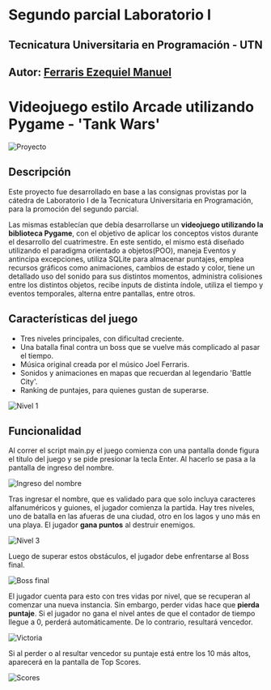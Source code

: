 # Segundo parcial Laboratorio I
## Tecnicatura Universitaria en Programación - UTN

## Autor: [Ferraris Ezequiel Manuel](https://github.com/EzequielFerraris)
# Videojuego estilo Arcade utilizando Pygame - 'Tank Wars'

![Proyecto](https://github.com/EzequielFerraris/Tank-Wars/blob/master/Imagenes%20README/Pantalla_inicio.png)

## Descripción
Este proyecto fue desarrollado en base a las consignas provistas por la cátedra de Laboratorio I de la Tecnicatura Universitaria en Programación, para la promoción del segundo parcial. 

Las mismas establecían que debía desarrollarse un **videojuego utilizando la biblioteca Pygame**, con el objetivo de aplicar los conceptos vistos durante el desarrollo del cuatrimestre. En este sentido, el mismo está diseñado utilizando el paradigma orientado a objetos(POO), maneja Eventos y antincipa excepciones, utiliza SQLite para almacenar puntajes, emplea recursos gráficos como animaciones, cambios de estado y color, tiene un detallado uso del sonido para sus distintos momentos, administra colisiones entre los distintos objetos, recibe inputs de distinta índole, utiliza el tiempo y eventos temporales, alterna entre pantallas, entre otros.

## Características del juego
* Tres niveles principales, con dificultad creciente.
* Una batalla final contra un boss que se vuelve más complicado al pasar el tiempo.
* Música original creada por el músico Joel Ferraris.
* Sonidos y animaciones en mapas que recuerdan al legendario 'Battle City'.
* Ranking de puntajes, para quienes gustan de superarse.

![Nivel 1](https://github.com/EzequielFerraris/Tank-Wars/blob/master/Imagenes%20README/Level_1.png)


## Funcionalidad
Al correr el script main.py el juego comienza con una pantalla donde figura el título del juego y se pide presionar la tecla Enter.
Al hacerlo se pasa a la pantalla de ingreso del nombre.

![Ingreso del nombre](https://github.com/EzequielFerraris/Tank-Wars/blob/master/Imagenes%20README/name_input.png)

Tras ingresar el nombre, que es validado para que solo incluya caracteres alfanuméricos y guiones, el jugador comienza la partida. Hay tres niveles, uno de batalla en las afueras de una ciudad, otro en los lagos y uno más en una playa.
El jugador **gana puntos** al destruir enemigos.

![Nivel 3](https://github.com/EzequielFerraris/Tank-Wars/blob/master/Imagenes%20README/Level_3.png)

Luego de superar estos obstáculos, el jugador debe enfrentarse al Boss final.

![Boss final](https://github.com/EzequielFerraris/Tank-Wars/blob/master/Imagenes%20README/Boss_fight.png)

El jugador cuenta para esto con tres vidas por nivel, que se recuperan al comenzar una nueva instancia. Sin embargo, perder vidas hace que **pierda puntaje**.
Si el jugador no gana el nivel antes de que el contador de tiempo llegue a 0, perderá automáticamente. De lo contrario, resultará vencedor.

![Victoria](https://github.com/EzequielFerraris/Tank-Wars/blob/master/Imagenes%20README/Victory_screen.png)

Si al perder o al resultar vencedor su puntaje está entre los 10 más altos, aparecerá en la pantalla de Top Scores.

![Scores](https://github.com/EzequielFerraris/Tank-Wars/blob/master/Imagenes%20README/Scores.png)



